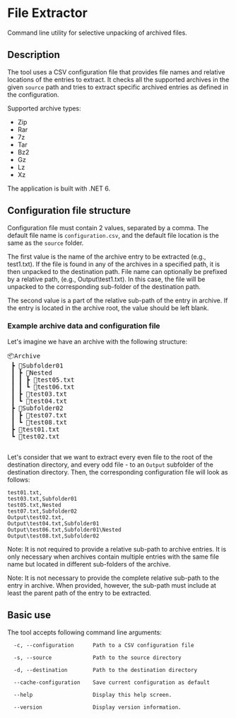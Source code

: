 # File Extractor

Command line utility for selective unpacking of archived files.

## Description

The tool uses a CSV configuration file that provides file names and relative locations of the entries to extract. It checks all the supported archives in the given `source` path and tries to extract specific archived entries as defined in the configuration.

Supported archive types:
- Zip
- Rar
- 7z
- Tar
- Bz2
- Gz
- Lz
- Xz

The application is built with .NET 6.

## Configuration file structure

Configuration file must contain 2 values, separated by a comma. The default file name is `configuration.csv`, and the default file location is the same as the `source` folder.

The first value is the name of the archive entry to be extracted (e.g., test1.txt). If the file is found in any of the archives in a specified path, it is then unpacked to the destination path. File name can optionally be prefixed by a relative path, (e.g., Output\test1.txt). In this case, the file will be unpacked to the corresponding sub-folder of the destination path.

The second value is a part of the relative sub-path of the entry in archive. If the entry is located in the archive root, the value should be left blank.

### Example archive data and configuration file

Let's imagine we have an archive with the following structure:

<pre>
📦Archive
 ┣ 📂Subfolder01
 ┃ ┣ 📂Nested
 ┃ ┃ ┣ 📜test05.txt
 ┃ ┃ ┗ 📜test06.txt
 ┃ ┣ 📜test03.txt
 ┃ ┗ 📜test04.txt
 ┣ 📂Subfolder02
 ┃ ┣ 📜test07.txt
 ┃ ┗ 📜test08.txt
 ┣ 📜test01.txt
 ┗ 📜test02.txt
 </pre>

 Let's consider that we want to extract every even file to the root of the destination directory, and every odd file - to an `Output` subfolder of the destination directory. Then, the corresponding configuration file will look as follows:

 ```
test01.txt,
test03.txt,Subfolder01
test05.txt,Nested
test07.txt,Subfolder02
Output\test02.txt,
Output\test04.txt,Subfolder01
Output\test06.txt,Subfolder01\Nested
Output\test08.txt,Subfolder02
 ```

Note: It is not required to provide a relative sub-path to archive entries. It is only necessary when archives contain multiple entries with the same file name but located in different sub-folders of the archive.

Note: It is not necessary to provide the complete relative sub-path to the entry in archive. When provided, however, the sub-path must include at least the parent path of the entry to be extracted.

## Basic use

The tool accepts following command line arguments:

```
  -c, --configuration      Path to a CSV configuration file

  -s, --source             Path to the source directory

  -d, --destination        Path to the destination directory

  --cache-configuration    Save current configuration as default

  --help                   Display this help screen.

  --version                Display version information.
```
